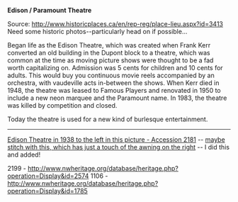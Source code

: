 **Edison / Paramount Theatre**

Source: http://www.historicplaces.ca/en/rep-reg/place-lieu.aspx?id=3413
Need some historic photos--particularly head on if possible... 

Began life as the Edison Theatre, which was created when Frank Kerr converted an old building in the Dupont block to a theatre, which was common at the time as moving picture shows were thought to be a fad worth capitalizing on. Admission was 5 cents for children and 10 cents for adults. This would buy you continuous movie reels accompanied by an orchestra, with vaudeville acts in-between the shows. When Kerr died in 1948, the theatre was leased to Famous Players and renovated in 1950 to include a new neon marquee and the Paramount name. In 1983, the theatre was killed by competition and closed. 

Today the theatre is used for a new kind of burlesque entertainment.

---

[Edison Theatre in 1938 to the left in this picture - Accession 2181](http://www.nwheritage.org/database/images/205_web.jpg) -- [maybe stitch with this, which has just a touch of the awning on the right](http://www.nwheritage.org/database/images/2164_web.jpg) -- I did this and added!

2199 - http://www.nwheritage.org/database/heritage.php?operation=Display&id=2574
1106 - http://www.nwheritage.org/database/heritage.php?operation=Display&id=1785
